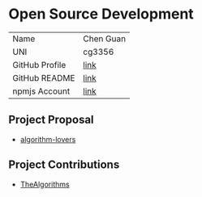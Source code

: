 # Open Source Development

|  |  |
|:--|:--|
|Name|Chen Guan|
|UNI| cg3356|
| GitHub Profile | [link](https://github.com/nehCG) |
| GitHub README | [link](https://github.com/nehCG/nehCG/blob/main/README.md) |
| npmjs Account | [link](https://www.npmjs.com/~nehcg)

## Project Proposal

- [algorithm-lovers](../projects/javascript/algorithm-lovers.md)

## Project Contributions

- [TheAlgorithms](../projects/python/TheAlgorithms.md)
